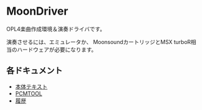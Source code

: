 # MoonDriver

OPL4楽曲作成環境＆演奏ドライバです。

演奏させるには、エミュレータか、
MoonsoundカートリッジとMSX turboR相当のハードウェアが必要になります。

## 各ドキュメント

+ [本体テキスト](doc/moondriver.md)
+ [PCMTOOL](doc/pcmtool.md)
+ [履歴](doc/history.txt)

